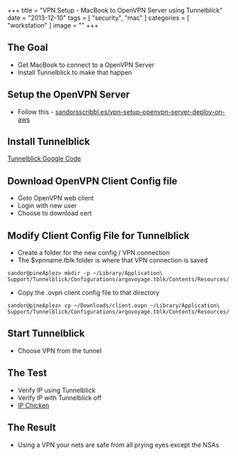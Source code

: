 +++
title = "VPN Setup - MacBook to OpenVPN Server using Tunnelblick"
date = "2013-12-10"
tags = [ "security", "mac" ]
categories = [ "workstation" ]
image = ""
+++

## The Goal

- Get MacBook to connect to a OpenVPN Server
- Install Tunnelblick to make that happen



## Setup the OpenVPN Server

- Follow this - [sandorsscribbl.es/vpn-setup-openvpn-server-deploy-on-aws](http://sandorsscribbl.es/vpn-setup-openvpn-server-deploy-on-aws/)


## Install Tunnelblick

[Tunnelblick Google Code](https://code.google.com/p/tunnelblick/)


## Download OpenVPN Client Config file

- Goto OpenVPN web client
- Login with new user
- Choose to download cert


## Modify Client Config File for Tunnelblick

- Create a folder for the new config / VPN connection
- The $vpnname.tblk folder is where that VPN connection is saved

~~~
sandor@pineAplez> mkdir -p ~/Library/Application\ Support/Tunnelblick/Configurations/argovoyage.tblk/Contents/Resources/
~~~

- Copy the .ovpn client config file to that directory


~~~
sandor@pineAplez> cp ~/Downloads/client.ovpn ~/Library/Application\ Support/Tunnelblick/Configurations/argovoyage.tblk/Contents/Resources/.
~~~

## Start Tunnelblick

- Choose VPN from the tunnel


## The Test

- Verify IP using Tunnelblick
- Verify IP with Tunnelblick off
- [IP Chicken](http://ipchicken.com/)



## The Result

- Using a VPN your nets are safe from all prying eyes except the NSAs
